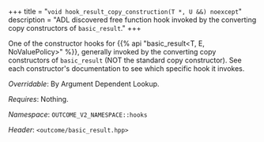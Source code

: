 +++
title = "`void hook_result_copy_construction(T *, U &&) noexcept`"
description = "ADL discovered free function hook invoked by the converting copy constructors of `basic_result`."
+++

One of the constructor hooks for {{% api "basic_result<T, E, NoValuePolicy>" %}}, generally invoked by the converting copy constructors of `basic_result` (NOT the standard copy constructor). See each constructor's documentation to see which specific hook it invokes.

*Overridable*: By Argument Dependent Lookup.

*Requires*: Nothing.

*Namespace*: `OUTCOME_V2_NAMESPACE::hooks`

*Header*: `<outcome/basic_result.hpp>`
